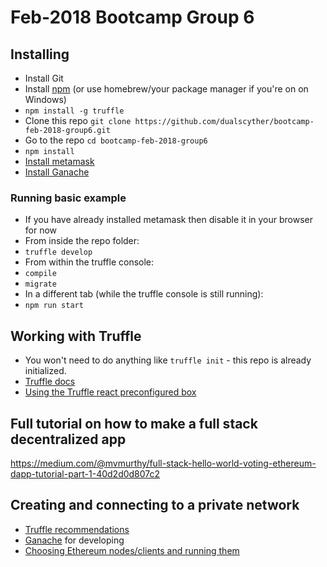 # Feb-2018 Bootcamp Group 6

## Installing

- Install Git
- Install [npm](https://www.npmjs.com/get-npm) (or use homebrew/your package manager if you're on on Windows)
- `npm install -g truffle`
- Clone this repo `git clone https://github.com/dualscyther/bootcamp-feb-2018-group6.git`
- Go to the repo `cd bootcamp-feb-2018-group6`
- `npm install`
- [Install metamask](https://metamask.io/)
- [Install Ganache](http://truffleframework.com/ganache/)

### Running basic example

- If you have already installed metamask then disable it in your browser for now
- From inside the repo folder:
- `truffle develop`
- From within the truffle console:
- `compile`
- `migrate`
- In a different tab (while the truffle console is still running):
- `npm run start`

## Working with Truffle

- You won't need to do anything like `truffle init` - this repo is already initialized.
- [Truffle docs](http://truffleframework.com/docs/)
- [Using the Truffle react preconfigured box](http://truffleframework.com/boxes/react)

## Full tutorial on how to make a full stack decentralized app

<https://medium.com/@mvmurthy/full-stack-hello-world-voting-ethereum-dapp-tutorial-part-1-40d2d0d807c2>

## Creating and connecting to a private network

- [Truffle recommendations](http://truffleframework.com/docs/getting_started/client)
- [Ganache](http://truffleframework.com/ganache/) for developing
- [Choosing Ethereum nodes/clients and running them](https://www.ethereum.org/cli)


